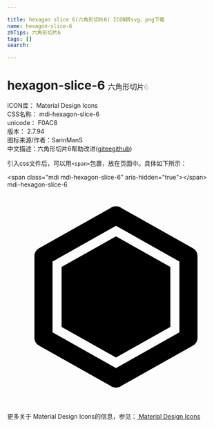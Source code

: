 ```yaml
---

title: hexagon slice 6(六角形切片6) ICON转svg、png下载
name: hexagon-slice-6
zhTips: 六角形切片6
tags: []
search: 

---
```


# hexagon-slice-6  <small style="font-size: 60%;font-weight: 100">六角形切片6</small>


<div class="detail-page">
<p>
<span>
ICON库：
<span class="badge-secondary badge">Material Design Icons</span> 
</span>
<br/>
<span>
CSS名称：
<span class="badge-secondary badge">mdi-hexagon-slice-6</span> 
</span>
<br/>
<span>
unicode：
<span class="badge-secondary badge">F0AC8</span> 
<copy-btn content='F0AC8' btn-title=""></copy-btn>
<copy-btn :content='String.fromCodePoint(parseInt("F0AC8", 16))' btn-title="复制U"></copy-btn>
</span>
<br/>
<span>
版本：
<span class="badge-secondary badge">2.7.94</span> 
</span>
<br/>
<span>图标来源/作者：<span class="badge-light badge">SarinManS</span></span> 
<br/>
<span class="zh-detail">中文描述：<span class="badge-primary badge">六角形切片6</span><span class="help-link"><span>帮助改进</span>(<a href="https://gitee.com/liuwave/icon-helper/edit/master/json/material/hexagon-slice-6.json" target="_blank" rel="noopener noreferrer">gitee</a><a href="https://github.com/liuwave/icon-helper/edit/master/json/material/hexagon-slice-6.json" target="_blank" rel="noopener noreferrer">github</a></span>)</span><br/>
</p>
</div>
<div class="alert alert-dark">
  <i class="mdi mdi-hexagon-slice-6 mdi-48px"></i>
  <i class="mdi mdi-hexagon-slice-6 mdi-36px"></i>
  <i class="mdi mdi-hexagon-slice-6 mdi-24px"></i>
  <i class="mdi mdi-hexagon-slice-6 mdi-18px"></i>
</div>
<div>
  <p>引入css文件后，可以用<code>&lt;span&gt;</code>包裹，放在页面中。具体如下所示：    
  </p>
  <div class="alert alert-primary" style="font-size: 14px">
    &lt;span class="mdi mdi-hexagon-slice-6" aria-hidden="true"&gt;&lt;/span&gt;
    <copy-btn content='<span class="mdi mdi-hexagon-slice-6" aria-hidden="true"></span>'></copy-btn>
  </div>
  <div class="alert alert-secondary">
    <i class="mdi mdi-hexagon-slice-6"
    style="font-size: 24px"
    aria-hidden="true"></i> mdi-hexagon-slice-6
    <copy-btn content="mdi-hexagon-slice-6" btn-title="复制图标名称"></copy-btn>
  </div>
</div>
<div id="svg" class="svg-wrap">
<svg xmlns="http://www.w3.org/2000/svg" viewBox="0 0 24 24"><path d="M12,5.32L18,8.69V15.31L12,18.68L6,15.31V8.69L12,5.32M21,16.5C21,16.88 20.79,17.21 20.47,17.38L12.57,21.82C12.41,21.94 12.21,22 12,22C11.79,22 11.59,21.94 11.43,21.82L3.53,17.38C3.21,17.21 3,16.88 3,16.5V7.5C3,7.12 3.21,6.79 3.53,6.62L11.43,2.18C11.59,2.06 11.79,2 12,2C12.21,2 12.41,2.06 12.57,2.18L20.47,6.62C20.79,6.79 21,7.12 21,7.5V16.5M12,4.15L5,8.09V15.91L12,19.85L19,15.91V8.09L12,4.15Z" /></svg>
</div>
<detail full-name='mdi-hexagon-slice-6'></detail>
    
<div><p>更多关于 Material Design Icons的信息，参见：<a target="_blank" href="https://iconhelper.cn/material.html"> Material Design Icons</a>
</p></div>
